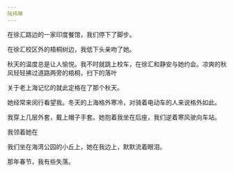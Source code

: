```yaml
---
陆祎琳
---
```


在徐汇路边的一家印度餐馆，我们停下了脚步。



在徐汇校区外的梧桐树边，我低下头亲吻了她。


秋天的温度总是让人愉悦。我不时就跳上校车，在徐汇和静安与她约会。凉爽的秋风轻轻拂过道路两旁的梧桐，扫下的落叶




关于老上海记忆的就此定格在了那个秋天。



她经常来闵行看望我。冬天的上海格外寒冷，对骑着电动车的人来说格外如此。



我穿上几层外套，戴上帽子手套。她抱着我坐在后座，我们逆着寒风驶向车站。


我领着她在


我们坐在海湾公园的小丘上，她在我边上，默默流着眼泪。

那年春节，我有些失落。